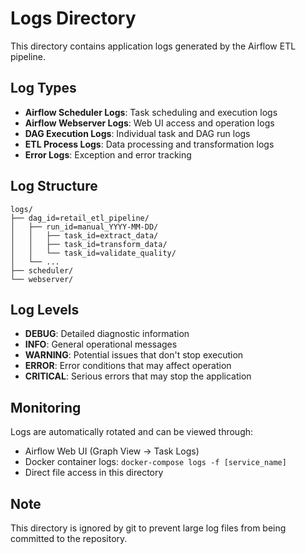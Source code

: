 # Logs Directory

This directory contains application logs generated by the Airflow ETL pipeline.

## Log Types

- **Airflow Scheduler Logs**: Task scheduling and execution logs
- **Airflow Webserver Logs**: Web UI access and operation logs
- **DAG Execution Logs**: Individual task and DAG run logs
- **ETL Process Logs**: Data processing and transformation logs
- **Error Logs**: Exception and error tracking

## Log Structure

```
logs/
├── dag_id=retail_etl_pipeline/
│   ├── run_id=manual_YYYY-MM-DD/
│   │   ├── task_id=extract_data/
│   │   ├── task_id=transform_data/
│   │   └── task_id=validate_quality/
│   └── ...
├── scheduler/
└── webserver/
```

## Log Levels

- **DEBUG**: Detailed diagnostic information
- **INFO**: General operational messages
- **WARNING**: Potential issues that don't stop execution
- **ERROR**: Error conditions that may affect operation
- **CRITICAL**: Serious errors that may stop the application

## Monitoring

Logs are automatically rotated and can be viewed through:
- Airflow Web UI (Graph View → Task Logs)
- Docker container logs: `docker-compose logs -f [service_name]`
- Direct file access in this directory

## Note

This directory is ignored by git to prevent large log files from being committed to the repository.